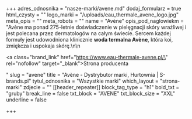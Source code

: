 +++
adres_odnosnika = "nasze-marki/avene.md"
dodaj_formularz = true
html_czysty = ""
logo_marki = "/uploads/eau_thermale_avene_logo.jpg"
meta_opis = ""
meta_robots = ""
name = "Avène"
opis_pod_naglowiekm = "Avène ma ponad 275-letnie doświadczenie w pielęgnacji skóry wrażliwej i jest polecana przez dermatologów na całym świecie. Sercem każdej formuły jest udowodniona klinicznie **woda termalna Avène**, która koi, zmiękcza i uspokaja skórę.\n\n    <p><a class=\"brand_link\" href=\"https://www.eau-thermale-avene.pl/\" rel=\"nofollow\" target=\"_blank\">Strona producenta</a></p>"
slug = "avene"
title = "Avène - Dystrybutor marki, Hurtownia | S-brands.pl"
tytul_odnosnika = "Wszystkie marki"
which_layout = "strona-marki"
zdjecie = ""
[[header_repeater]]
block_tag_type = "h1"
bold_txt = "gruby"
break_line = false
txt_block = "AVENE"
txt_block_size = "XXL"
underline = false

+++
